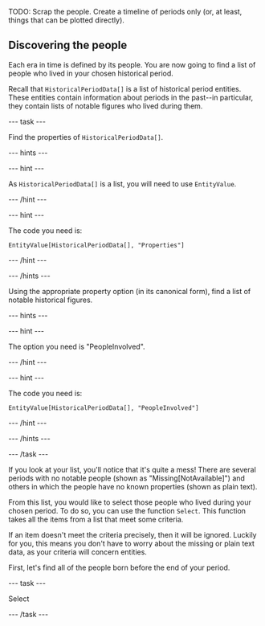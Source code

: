 TODO: Scrap the people. Create a timeline of periods only (or, at least, things that can be plotted directly).

## Discovering the people

Each era in time is defined by its people. You are now going to find a list of people who lived in your chosen historical period.

Recall that `HistoricalPeriodData[]` is a list of historical period entities. These entities contain information about periods in the past--in particular, they contain lists of notable figures who lived during them.

--- task ---

Find the properties of `HistoricalPeriodData[]`.

--- hints ---

--- hint ---

As `HistoricalPeriodData[]` is a list, you will need to use `EntityValue`.

--- /hint ---

--- hint ---

The code you need is:

```
EntityValue[HistoricalPeriodData[], "Properties"]
```

--- /hint ---

--- /hints ---

Using the appropriate property option (in its canonical form), find a list of notable historical figures.

--- hints ---

--- hint ---

The option you need is "PeopleInvolved".

--- /hint ---

--- hint ---

The code you need is:

```
EntityValue[HistoricalPeriodData[], "PeopleInvolved"]
```

--- /hint ---

--- /hints ---

--- /task ---

If you look at your list, you'll notice that it's quite a mess! There are several periods with no notable people (shown as "Missing[NotAvailable]") and others in which the people have no known properties (shown as plain text).

From this list, you would like to select those people who lived during your chosen period. To do so, you can use the function `Select`. This function takes all the items from a list that meet some criteria.

If an item doesn't meet the criteria precisely, then it will be ignored. Luckily for you, this means you don't have to worry about the missing or plain text data, as your criteria will concern entities.


First, let's find all of the people born before the end of your period.

--- task ---

Select

--- /task ---

